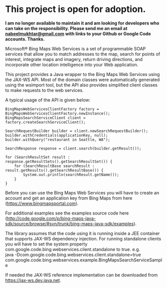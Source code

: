 # This project is open for adoption. #
**I am no longer available to maintain it and am looking for developers who can take on the responsibility. Please send me an email at nabeelmukhtar@gmail.com with links to your Github or Google Code accounts. Thanks.**

Microsoft® Bing Maps Web Services is a set of programmable SOAP services that allow you to match addresses to the map, search for points of interest, integrate maps and imagery, return driving directions, and incorporate other location intelligence into your Web application.

This project provides a Java wrapper to the Bing Maps Web Services using the JAX-WS API. Most of the domain classes were automatically generated using the wsimport tool, but the API also provides simplified client classes to make requests to the web services.

A typical usage of the API is given below:

```
BingMapsWebServicesClientFactory factory = BingMapsWebServicesClientFactory.newInstance();
BingMapsSearchServiceClient client = factory.createSearchServiceClient();

SearchRequestBuilder builder = client.newSearchRequestBuilder();
builder.withCredentials(applicationKey, null);
builder.withQuery("restaurant in Seattle, WA");

SearchResponse response = client.search(builder.getResult());

for (SearchResultSet result : response.getResultSets().getSearchResultSet()) {
	for (SearchResultBase searchResult : result.getResults().getSearchResultBase()) {
		System.out.println(searchResult.getName());
	}
}
```

Before you can use the Bing Maps Web Services you will have to create an account and get an application key from Bing Maps from here (https://www.bingmapsportal.com).

For additional examples see the examples source code here (http://code.google.com/p/bing-maps-java-sdk/source/browse/#svn/trunk/bing-maps-java-sdk/examples).

The library assumes that the code using it is running inside a JEE container that supports JAX-WS dependency injection.
For running standalone clients you will have to set the system property com.google.code.bing.webservices.client.standalone to true. e.g.<br />
java -Dcom.google.code.bing.webservices.client.standalone=true com.google.code.bing.webservices.example.BingMapsSearchServiceSample

If needed the JAX-WS reference implementation can be downloaded from https://jax-ws.dev.java.net.